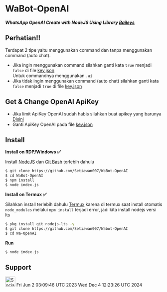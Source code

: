# WaBot-OpenAI

***WhatsApp OpenAI Create with NodeJS Using Library [Baileys](https://github.com/adiwajshing/Baileys)***
## Perhatian!!
Terdapat 2 tipe yaitu menggunakan command dan tanpa menggunakan command (auto chat).
- Jika ingin menggunakan command silahkan ganti kata ```true``` menjadi ```false``` di file [key.json](https://github.com/Setiwan007/WaBot-OpenAI/blob/main/key.json#L3)<br>Untuk commandnya menggunakan ```.ai```
- Jika tidak ingin menggunakan command (auto chat) silahkan ganti kata ```false``` menjadi ```true``` di file [key.json](https://github.com/Setiwan007/WaBot-OpenAI/blob/main/key.json#L3)

## Get & Change OpenAI ApiKey
- Jika limit ApiKey OpenAI sudah habis silahkan buat apikey yang barunya [Disini](https://beta.openai.com/account/api-keys)
- Ganti ApiKey OpenAI pada file [key.json](https://github.com/Setiawan007/WaBot-OpenAI/blob/main/key.json#L2)

## Install
**Install on RDP/Windows ✅**

Install [NodeJS](https://nodejs.org/en/download/)
 dan [Git Bash](https://git-scm.com/downloads) terlebih dahulu
```bash
$ git clone https://github.com/Setiawan007/WaBot-OpenAI
$ cd WaBot-OpenAI
$ npm install
$ node index.js
```
**Install on Termux ✅**

Silahkan install terlebih dahulu [Termux](https://f-droid.org/en/packages/com.termux)
 karena di termux saat install otomatis ```node_modules``` melalui ```npm install``` terjadi error, jadi kita install nodejs versi lts
```bash
$ pkg install git nodejs-lts -y
$ git clone https://github.com/Setiawan007/Wabot-OpenAI
$ cd Wa-OpenAI
```
**Run**
```bash
$ node index.js
```

## Support
<a href="https://sociabuzz.com/setiawan007/support" target="_blank"><img src="https://img.shields.io/badge/Buy_Me_A_Coffee-FFDD00?style=for-the-badge&logo=buy-me-a-coffee&logoColor=black" height="32px" alt="Sociabuzz"></a>
Fri Jun  2 03:09:46 UTC 2023
Wed Dec  4 12:23:26 UTC 2024
